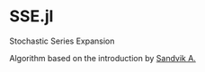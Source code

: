 # SSE.jl
Stochastic Series Expansion

Algorithm based on the introduction by [Sandvik A.](https://physics.bu.edu/~sandvik/programs/ssebasic/ssebasic.html)

